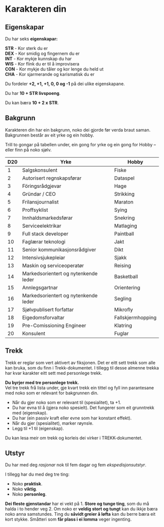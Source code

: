 # Karakteren din

## Eigenskapar

Du har seks __eigenskapar:__  

__STR__   -  Kor sterk du er  
__DEX__   -  Kor smidig og fingernem du er  
__INT__   -  Kor mykje kunnskap du har  
__WIS__   -  Kor flink du er til å improvisera  
__CON__   -  Kor mykje du tåler og kor lenge du held ut  
__CHA__   -  Kor sjarmerande og karismatisk du er  

Du fordeler __+2, +1, +1, 0, 0 og -1__ på dei ulike eigenskapane.

Du har __10 + STR livspoeng__.

Du kan bæra __10 + 2 x STR__.


## Bakgrunn

Karakteren din har ein bakgrunn, noko dei gjorde før verda braut saman. Bakgrunnen består av eit yrke og ein hobby.

Trill to gongar på tabellen under, ein gong for yrke og ein gong for Hobby – eller finn på noko sjølv.

| D20 | Yrke                      | Hobby             |
| --- | ------------------------- | ----------------- |
| 1   | Salgskonsulent             | Fiske             |
| 2   | Autorisert regnskapsførar | Dataspel          |
| 3   | Föringsrådgjevar           | Hage              |
| 4   | Gründar / CEO                   | Strikking         |
| 5   | Frilansjournalist               | Maraton           |
| 6   | Proffsyklist              | Sying             |
| 7   | Innhaldsmarkedsførar               | Snekring          |
| 8   | Serviceelektrikar                | Matlaging         |
| 9   | Full stack developer      | Paintball         |
| 10  | Faglærar teknologi                     | Jakt              |
| 11  | Senior kommunikasjonsrådgiver                  | Dikt              |
| 12  | Intensivsjukepleiar                      | Sjakk             |
| 13  | Maskin og serviceoperatør              | Reising           |
| 14  | Markedsorientert og nytenkende leder                     | Basketball        |
| 15  | Annlegsgartnar                   | Orientering       |
| 16  | Markedsorientert og nytenkende leder                   | Segling           |
| 17  | Sjølvpublisert forfattar                 | Mikrofly          |
| 18  | Eigedomsforvaltar                  | Fallskjermhopping |
| 19  | Pre-Comissioning Engineer                  | Klatring          |
| 20  | Konsulent                 | Fuglar            |

## Trekk

Trekk er reglar som vert aktivert av fiksjonen. Det er eitt sett trekk som alle kan bruka, som du finn i Trekk-dokumentet.
I tillegg til desse almenne trekka har kvar karakter eitt sett med personlege trekk.

__Du byrjer med tre personlege trekk.__  
Vel tre trekk frå lista under, gje kvart trekk ein tittel og fyll inn parantesane med noko som er relevant for bakgrunnen din.

- Når du gjer noko som er relevant til (spesialitet), ta +1.
- Du har evna til å (gjera noko spesielt). Det fungerer som eit grunntrekk med (eigenskap). 
- Du har (ein passiv kraft eller evne som har konstant effekt).
- Når du gjer (spesialitet), marker røynsle.
- Legg til +1 til (eigenskap).

Du kan lesa meir om trekk og korleis dei virker i TREKK-dokumentet.

## Utstyr

Du har med deg _rasjonar_ nok til fem dagar og fem _ekspedisjonsutstyr_.

I tillegg har du med deg tre ting:
- Noko __praktisk__.
- Noko __viktig__.
- Noko __personleg__.

__Dei fleste gjenstandar__ har ei vekt på 1. __Store og tunge ting__, som du må halda i to hender veg 2. Om noko er __veldig stort og tungt__ kan du ikkje bæra noko anna samstundes. Ting du __såvidt greier å løfta__ kan du berre bæra eit kort stykke. Småtteri som __får plass i ei lomma__ veger ingenting. 

